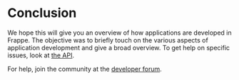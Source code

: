 <!-- base_template: frappe_io/www/frappe/frappe_base.html --><!-- add-breadcrumbs -->
# Conclusion


We hope this will give you an overview of how applications are developed in Frappe. The objective was to briefly touch on the various aspects of application development and give a broad overview. To get help on specific issues, look at [the API](/docs/user/en/api).

For help, join the community at the [developer forum](https://discuss.erpnext.com).

